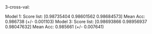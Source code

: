 3-cross-val:

Model 1:
Score list:  [0.98735404 0.98601562 0.98684573]
Mean Acc: 0.986738 (+/- 0.001103)
Model 3:
Score list:  [0.98693866 0.98956937 0.98047632]
Mean Acc: 0.985661 (+/- 0.007641)
